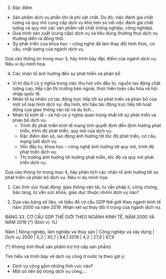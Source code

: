 3. Đặc điểm
- Sản phẩm dịch vụ phần lớn là phi vật chất. Do đó, việc đánh giá chất lượng và quy mô cung cấp dịch vụ khó hơn so với việc đánh giá chất lượng và quy mô các sản phẩm vật chất (nông nghiệp, công nghiệp).
- Quá trình sản xuất (cung cấp) dịch vụ và tiêu dùng (hưởng thụ) dịch vụ thường diễn ra đồng thời.
- Sự phát triển của khoa học – công nghệ đã làm thay đổi hình thức, cơ cấu, chất lượng của ngành dịch vụ.

Dựa vào thông tin trong mục 3, hãy trình bày đặc điểm của ngành dịch vụ. Nêu ví dụ minh họa.

4. Các nhân tố ảnh hưởng đến sự phát triển và phân bố
- Vị trí địa lí có ý nghĩa trong việc thu hút vốn đầu tư, nguồn lao động chất lượng cao, tiếp cận thị trường bên ngoài, thực hiện toàn cầu hóa và hội nhập quốc tế.
- Nhân tố tự nhiên có tác động trực tiếp tới sự phát triển và phân bố của một số loại hình dịch vụ: địa hình, khí hậu tác động trực tiếp tới hoạt động của giao thông vận tải và du lịch...
- Nhân tố kinh tế – xã hội có ý nghĩa quan trọng nhất tới sự phát triển và phân bố dịch vụ.
  + Trình độ phát triển kinh tế mang tính quyết định đến định hướng phát triển, trình độ phát triển, quy mô của dịch vụ.
  + Đặc điểm dân số, lao động ảnh hưởng tới tốc độ phát triển, cơ cấu, mạng lưới dịch vụ.
  + Vốn đầu tư, khoa học – công nghệ ảnh hưởng tới quy mô, trình độ phát triển dịch vụ.
  + Thị trường ảnh hưởng tới hướng phát triển, tốc độ và quy mô phát triển dịch vụ.

Dựa vào thông tin trong mục 4, hãy phân tích các nhân tố ảnh hưởng tới sự phát triển và phân bố dịch vụ. Nêu ví dụ minh họa.

1. Các lĩnh vực hoạt động: giao thông vận tải, tư vấn pháp lí, công chứng, bảo tàng, tư vấn sức khỏe, giáo dục thuộc nhóm dịch vụ nào?

2. Dựa vào bảng số liệu, vẽ biểu đồ cơ cấu GDP thế giới theo ngành kinh tế năm 2000 và năm 2019. Nhận xét sự thay đổi tỉ trọng của ngành dịch vụ.

BẢNG 33. CƠ CẤU GDP THẾ GIỚI THEO NGÀNH KINH TẾ,
NĂM 2000 VÀ NĂM 2019 (*)
(Đơn vị: %)

Năm | Nông nghiệp, lâm nghiệp và thủy sản | Công nghiệp và xây dựng | Dịch vụ
2000 | 5,2 | 30,7 | 64,1
2019 | 4,2 | 27,9 | 67,9

(*) Không tính thuế sản phẩm trừ trợ cấp sản phẩm)

Tìm hiểu và trình bày về dịch vụ công ở nước ta theo gợi ý:
- Dịch vụ công gồm những lĩnh vực nào?
- Một số tiến bộ trong dịch vụ công,...
